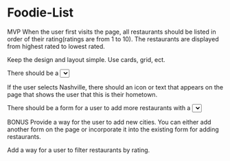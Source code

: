 # Foodie-List

MVP
When the user first visits the page, all restaurants should be listed in order of their rating(ratings are from 1 to 10). The restaurants are displayed from highest rated to lowest rated.

Keep the design and layout simple. Use cards, grid, ect.

There should be a <select> element on the page with the list of cities. When a user selects a city, the restaurants displayed should be filtered so that only the restaurants from the selected city are displayed. Make sure there is an option for All so that a user can go back to viewing all the restaurants.

If the user selects Nashville, there should an icon or text that appears on the page that shows the user that this is their hometown.

There should be a form for a user to add more restaurants with a <select> element for picking which city the new restaurant is in and all other required fields. When the user submits this form, the restaurant should appear on the page(unless the view is currently filtered to show a city where the newly restaurant is not in). All fields in the form should also be cleared so that the form is ready for the user to add the next restaurant.

BONUS
Provide a way for the user to add new cities. You can either add another form on the page or incorporate it into the existing form for adding restaurants.

Add a way for a user to filter restaurants by rating.